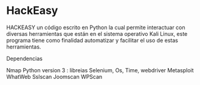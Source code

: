 # HackEasy
HACKEASY un código escrito en Python la cual permite interactuar con diversas herramientas que están en el sistema operativo Kali Linux, este programa tiene como finalidad automatizar y facilitar el uso de estas herramientas.

Dependencias

Nmap
Python version 3 : libreias Selenium, Os, Time, webdriver
Metasploit
WhatWeb
Sslscan
Joomscan
WPScan



